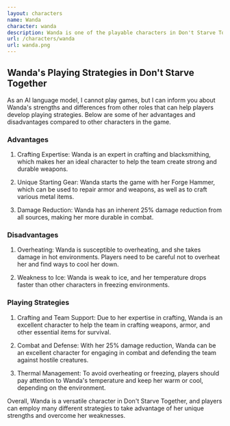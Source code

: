 ```yaml
---
layout: characters
name: Wanda
character: wanda
description: Wanda is one of the playable characters in Don't Starve Together, who was added into the game during the Forge event. She is a seasoned metalworker and an expert in the art of blacksmithing. Wanda has a passion for creating unique and powerful weaponry, and she starts the game with her own custom-made Forge Hammer, which she can use to repair armor and weapons. In addition to her impressive crafting skills, Wanda is also a capable fighter, with an inherent 25% damage reduction from all sources. However, she is not without her weaknesses, as she has a tendency to overheat and take damage in hot environments. Overall, Wanda is a versatile and useful character to have on your team in Don't Starve Together.
url: /characters/wanda
url: wanda.png
---
```

## Wanda's Playing Strategies in Don't Starve Together

As an AI language model, I cannot play games, but I can inform you about Wanda's strengths and differences from other roles that can help players develop playing strategies. Below are some of her advantages and disadvantages compared to other characters in the game.

### Advantages

1. Crafting Expertise: Wanda is an expert in crafting and blacksmithing, which makes her an ideal character to help the team create strong and durable weapons.

2. Unique Starting Gear: Wanda starts the game with her Forge Hammer, which can be used to repair armor and weapons, as well as to craft various metal items.

3. Damage Reduction: Wanda has an inherent 25% damage reduction from all sources, making her more durable in combat.

### Disadvantages

1. Overheating: Wanda is susceptible to overheating, and she takes damage in hot environments. Players need to be careful not to overheat her and find ways to cool her down.

2. Weakness to Ice: Wanda is weak to ice, and her temperature drops faster than other characters in freezing environments.

### Playing Strategies

1. Crafting and Team Support: Due to her expertise in crafting, Wanda is an excellent character to help the team in crafting weapons, armor, and other essential items for survival.

2. Combat and Defense: With her 25% damage reduction, Wanda can be an excellent character for engaging in combat and defending the team against hostile creatures.

3. Thermal Management: To avoid overheating or freezing, players should pay attention to Wanda's temperature and keep her warm or cool, depending on the environment.

Overall, Wanda is a versatile character in Don't Starve Together, and players can employ many different strategies to take advantage of her unique strengths and overcome her weaknesses.